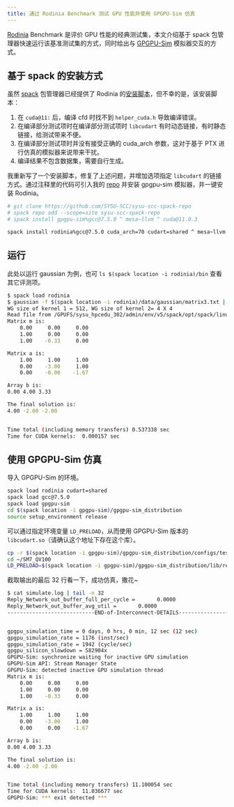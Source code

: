 ```yaml
---
title: 通过 Rodinia Benchmark 测试 GPU 性能并使用 GPGPU-Sim 仿真
---
```


[Rodinia](https://rodinia.cs.virginia.edu/doku.php) Benchmark 是评价 GPU 性能的经典测试集，本文介绍基于 spack 包管理器快速运行该基准测试集的方式，同时给出与 [GPGPU-Sim](https://wu-kan.cn/2022/01/27/%E6%A8%A1%E6%8B%9F%E5%99%A8GPGPU-SIM%E7%9A%84%E4%BD%BF%E7%94%A8%E4%BB%8B%E7%BB%8D/) 模拟器交互的方式。

## 基于 spack 的安装方式

虽然 [spack](https://spack.readthedocs.io/en/stable/) 包管理器已经提供了 Rodinia 的[安装脚本](https://spack.readthedocs.io/en/stable/package_list.html#rodinia)，但不幸的是，该安装脚本：

1. 在 `cuda@11:` 后，编译 cfd 时找不到 `helper_cuda.h` 导致编译错误。
2. 在编译部分测试项时在编译部分测试项时 `libcudart` 有时动态链接，有时静态链接，给测试带来不便。
3. 在编译部分测试项时并没有接受正确的 cuda_arch 参数，这对于基于 PTX 进行仿真的模拟器来说带来干扰。
4. 编译结果不包含数据集，需要自行生成。

我重新写了一个安装脚本，修复了上述问题，并增加选项指定 `libcudart` 的链接方式。通过注释里的代码可引入我的 [repo](https://github.com/SYSU-SCC/sysu-scc-spack-repo) 并安装 gpgpu-sim 模拟器，并一键安装 Rodinia。

```bash
# git clone https://github.com/SYSU-SCC/sysu-scc-spack-repo
# spack repo add --scope=site sysu-scc-spack-repo
# spack install gpgpu-sim%gcc@7.5.0 ^ mesa~llvm ^ cuda@11.0.3

spack install rodinia%gcc@7.5.0 cuda_arch=70 cudart=shared ^ mesa~llvm ^ cuda@11.0.3 # 本机使用的 GPU 是 V100，因此 cuda_arch=70
```

## 运行

此处以运行 gaussian 为例，也可 `ls $(spack location -i rodinia)/bin` 查看其它评测项。

```bash
$ spack load rodinia
$ gaussian -f $(spack location -i rodinia)/data/gaussian/matrix3.txt | head -n 19
WG size of kernel 1 = 512, WG size of kernel 2= 4 X 4
Read file from /GPUFS/sysu_hpcedu_302/admin/env/v5/spack/opt/spack/linux-centos7-skylake_avx512/gcc-7.5.0/rodinia-3.1-7ukl3wapv7tw3rjnymhqpan27cywuhs6/data/gaussian/matrix3.txt 
Matrix m is: 
    0.00     0.00     0.00 
    1.00     0.00     0.00 
    1.00    -0.33     0.00 

Matrix a is: 
    1.00     1.00     1.00 
    0.00    -3.00     1.00 
    0.00    -0.00    -1.67 

Array b is: 
0.00 4.00 3.33 

The final solution is: 
4.00 -2.00 -2.00 


Time total (including memory transfers) 0.537338 sec
Time for CUDA kernels:  0.000157 sec
```

## 使用 GPGPU-Sim 仿真

导入 GPGPU-Sim 的环境。

```bash
spack load rodinia cudart=shared
spack load gcc@7.5.0
spack load gpgpu-sim
cd $(spack location -i gpgpu-sim)/gpgpu-sim_distribution
source setup_environment release
```

可以通过指定环境变量 `LD_PRELOAD`，从而使用 GPGPU-Sim 版本的 `libcudart.so`（请确认这个地址下存在这个库）。

```bash
cp -r $(spack location -i gpgpu-sim)/gpgpu-sim_distribution/configs/tested-cfgs/SM7_QV100 ~
cd ~/SM7_QV100
LD_PRELOAD=$(spack location -i gpgpu-sim)/gpgpu-sim_distribution/lib/release/libcudart.so gaussian -f $(spack location -i rodinia)/data/gaussian/matrix3.txt > simulate.log
```

截取输出的最后 32 行看一下，成功仿真，撒花~

```bash
$ cat simulate.log | tail -n 32
Reply_Network_out_buffer_full_per_cycle =       0.0000
Reply_Network_out_buffer_avg_util =       0.0000
----------------------------END-of-Interconnect-DETAILS-------------------------


gpgpu_simulation_time = 0 days, 0 hrs, 0 min, 12 sec (12 sec)
gpgpu_simulation_rate = 1176 (inst/sec)
gpgpu_simulation_rate = 1942 (cycle/sec)
gpgpu_silicon_slowdown = 582904x
GPGPU-Sim: synchronize waiting for inactive GPU simulation
GPGPU-Sim API: Stream Manager State
GPGPU-Sim: detected inactive GPU simulation thread
Matrix m is: 
    0.00     0.00     0.00 
    1.00     0.00     0.00 
    1.00    -0.33     0.00 

Matrix a is: 
    1.00     1.00     1.00 
    0.00    -3.00     1.00 
    0.00     0.00    -1.67 

Array b is: 
0.00 4.00 3.33 

The final solution is: 
4.00 -2.00 -2.00 


Time total (including memory transfers) 11.100054 sec
Time for CUDA kernels:  11.036677 sec
GPGPU-Sim: *** exit detected ***
```
